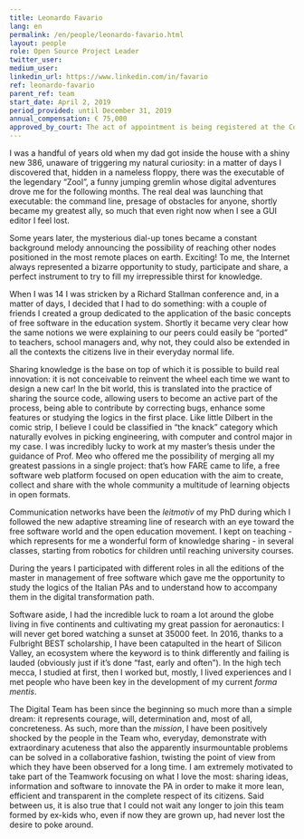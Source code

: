 ```yaml
---
title: Leonardo Favario 
lang: en
permalink: /en/people/leonardo-favario.html
layout: people
role: Open Source Project Leader
twitter_user:
medium_user:
linkedin_url: https://www.linkedin.com/in/favario
ref: leonardo-favario 
parent_ref: team
start_date: April 2, 2019
period_provided: until December 31, 2019
annual_compensation: € 75,000
approved_by_court: The act of appointment is being registered at the Court of Auditors
---
```


I was a handful of years old when my dad got inside the house with a shiny new
386, unaware of triggering my natural curiosity: in a matter of days
I discovered that, hidden in a nameless floppy, there was the executable of the
legendary “Zool”, a funny jumping gremlin whose digital adventures drove me for
the following months. The real deal was launching that executable: the command
line, presage of obstacles for anyone, shortly became my greatest ally, so much
that even right now when I see a GUI editor I feel lost. 

Some years later, the mysterious dial-up tones became a constant background
melody announcing the possibility of reaching other nodes positioned in the
most remote places on earth. Exciting! To me, the Internet always represented
a bizarre opportunity to study, participate and share, a perfect instrument to
try to fill my irrepressible thirst for knowledge. 

When I was 14 I was stricken by a Richard Stallman conference and, in a matter
of days, I decided that I had to do something: with a couple of friends
I created a group dedicated to the application of the basic concepts of free
software in the education system. Shortly it became very clear how the same
notions we were explaining to our peers could easily be “ported” to teachers,
school managers and, why not, they could also be extended in all the contexts
the citizens live in their everyday normal life. 

Sharing knowledge is the base on top of which it is possible to build real
innovation: it is not conceivable to reinvent the wheel each time we want to
design a new car! In the bit world, this is translated into the practice of
sharing the source code, allowing users to become an active part of the
process, being able to contribute by correcting bugs, enhance some features or
studying the logics in the first place. Like little Dilbert in the comic strip,
I believe I could be classified in “the knack” category which naturally evolves
in picking engineering, with computer and control major in my case. I was
incredibly lucky to work at my master’s thesis under the guidance of Prof. Meo
who offered me the possibility of merging all my greatest passions in a single
project: that’s how FARE came to life, a free software web platform focused on
open education with the aim to create, collect and share with the whole
community a multitude of learning objects in open formats.

Communication networks have been the _leitmotiv_ of my PhD during which
I followed the new adaptive streaming line of research with an eye toward the
free software world and the open education movement. I kept on teaching - which
represents for me a wonderful form of knowledge sharing - in several classes,
starting from robotics for children until reaching university courses.

During the years I participated with different roles in all the editions of the
master in management of free software which gave me the opportunity to study
the logics of the Italian PAs and to understand how to accompany them in the
digital transformation path.

Software aside, I had the incredible luck to roam a lot around the globe living
in five continents and cultivating my great passion for aeronautics: I will
never get bored watching a sunset at 35000 feet. In 2016, thanks to a Fulbright
BEST scholarship, I have been catapulted in the heart of Silicon Valley, an
ecosystem where the keyword is to think differently and failing is lauded
(obviously just if it’s done “fast, early and often”).
In the high tech mecca, I studied at first, then I worked but, mostly, I lived
experiences and I met people who have been key in the development of my current
_forma mentis_.

The Digital Team has been since the beginning so much more than a simple dream:
it represents courage, will, determination and, most of all, concreteness.
As such, more than the _mission_, I have been positively shocked by the people in
the Team who, everyday, demonstrate with extraordinary acuteness that also the
apparently insurmountable problems can be solved in a collaborative fashion,
twisting the point of view from which they have been observed for a long time.
I am extremely motivated to take part of the Teamwork focusing on what I love
the most: sharing ideas, information and software to innovate the PA in order
to make it more lean, efficient and transparent in the complete respect of its
citizens. Said between us, it is also true that I could not wait any longer to
join this team formed by ex-kids who, even if now they are grown up, had never
lost the desire to poke around. 

